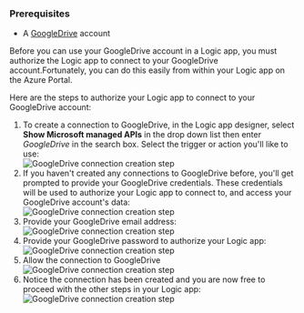 ### Prerequisites
* A [GoogleDrive](https://www.google.com/drive/) account  

Before you can use your GoogleDrive account in a Logic app, you must authorize the Logic app to connect to your GoogleDrive account.Fortunately, you can do this easily from within your Logic app on the Azure Portal.  

Here are the steps to authorize your Logic app to connect to your GoogleDrive account:  

1. To create a connection to GoogleDrive, in the Logic app designer, select **Show Microsoft managed APIs** in the drop down list then enter *GoogleDrive* in the search box. Select the trigger or action you'll like to use:  
   ![GoogleDrive connection creation step](./media/connectors-create-api-googledrive/googledrive-1.png)  
2. If you haven't created any connections to GoogleDrive before, you'll get prompted to provide your GoogleDrive credentials. These credentials will be used to authorize your Logic app to connect to, and access your GoogleDrive account's data:  
   ![GoogleDrive connection creation step](./media/connectors-create-api-googledrive/googledrive-2.png)  
3. Provide your GoogleDrive email address:  
   ![GoogleDrive connection creation step](./media/connectors-create-api-googledrive/googledrive-3.png)  
4. Provide your GoogleDrive password to authorize your Logic app:  
   ![GoogleDrive connection creation step](./media/connectors-create-api-googledrive/googledrive-4.png)
5. Allow the connection to GoogleDrive  
   ![GoogleDrive connection creation step](./media/connectors-create-api-googledrive/googledrive-5.png)  
6. Notice the connection has been created and you are now free to proceed with the other steps in your Logic app:  
   ![GoogleDrive connection creation step](./media/connectors-create-api-googledrive/googledrive-6.png)  

